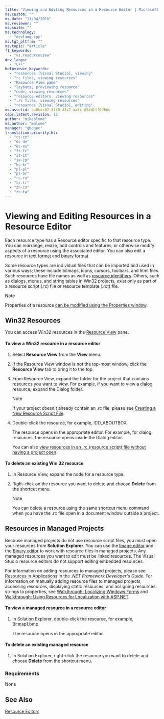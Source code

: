 ```yaml
---
title: "Viewing and Editing Resources in a Resource Editor | Microsoft Docs"
ms.custom: ""
ms.date: "11/04/2016"
ms.reviewer: ""
ms.suite: ""
ms.technology: 
  - "devlang-cpp"
ms.tgt_pltfrm: ""
ms.topic: "article"
f1_keywords: 
  - "vs.resourceview"
dev_langs: 
  - "C++"
helpviewer_keywords: 
  - "resources [Visual Studio], viewing"
  - "rc files, viewing resources"
  - "Resource View pane"
  - "layouts, previewing resource"
  - "code, viewing resources"
  - "resource editors, viewing resources"
  - ".rc files, viewing resources"
  - "resources [Visual Studio], editing"
ms.assetid: ba8bdc07-3f60-43c7-aa5c-d5dd11f0966e
caps.latest.revision: 12
author: "mikeblome"
ms.author: "mblome"
manager: "ghogen"
translation.priority.ht: 
  - "cs-cz"
  - "de-de"
  - "es-es"
  - "fr-fr"
  - "it-it"
  - "ja-jp"
  - "ko-kr"
  - "pl-pl"
  - "pt-br"
  - "ru-ru"
  - "tr-tr"
  - "zh-cn"
  - "zh-tw"
---
```

# Viewing and Editing Resources in a Resource Editor
Each resource type has a Resource editor specific to that resource type. You can rearrange, resize, add controls and features, or otherwise modify aspects of a resource using the associated editor. You can also edit a resource in [text format](../windows/how-to-open-a-resource-script-file-in-text-format.md) and [binary format](../mfc/opening-a-resource-for-binary-editing.md).  
  
 Some resource types are individual files that can be imported and used in various ways; these include bitmaps, icons, cursors, toolbars, and html files. Such resources have file names as well as [resource identifiers](../mfc/symbols-resource-identifiers.md). Others, such as dialogs, menus, and string tables in Win32 projects, exist only as part of a resource script (.rc) file or resource template (.rct) file.  
  
> [!NOTE]
>  Properties of a resource [can be modified using the Properties window](../windows/changing-the-properties-of-a-resource.md).  
  
## Win32 Resources  
 You can access Win32 resources in the [Resource View](../windows/resource-view-window.md) pane.  
  
#### To view a Win32 resource in a resource editor  
  
1.  Select **Resource View** from the **View** menu.  
  
2.  If the Resource View window is not the top-most window, click the **Resource View** tab to bring it to the top.  
  
3.  From Resource View, expand the folder for the project that contains resources you want to view. For example, if you want to view a dialog resource, expand the Dialog folder.  
  
    > [!NOTE]
    >  If your project doesn't already contain an .rc file, please see [Creating a New Resource Script File](../windows/how-to-create-a-resource-script-file.md).  
  
4.  Double-click the resource, for example, IDD_ABOUTBOX.  
  
     The resource opens in the appropriate editor. For example, for dialog resources, the resource opens inside the Dialog editor.  
  
     You can also [view resources in an .rc (resource script) file without having a project open](../windows/how-to-open-a-resource-script-file-outside-of-a-project-standalone.md).  
  
#### To delete an existing Win 32 resource  
  
1.  In Resource View, expand the node for a resource type.  
  
2.  Right-click on the resource you want to delete and choose **Delete** from the shortcut menu.  
  
    > [!NOTE]
    >  You can delete a resource using the same shortcut menu command when you have the .rc file open in a document window outside a project.  
  
## Resources in Managed Projects  
 Because managed projects do not use resource script files, you must open your resources from **Solution Explorer**. You can use the [Image editor](../mfc/image-editor-for-icons.md) and the [Binary editor](../mfc/binary-editor.md) to work with resource files in managed projects. Any managed resources you want to edit must be linked resources. The Visual Studio resource editors do not support editing embedded resources.  
  
 For information on adding resources to managed projects, please see [Resources in Applications](http://msdn.microsoft.com/library/8ad495d4-2941-40cf-bf64-e82e85825890) in the *.NET Framework Developer's Guide.* For information on manually adding resource files to managed projects, accessing resources, displaying static resources, and assigning resources strings to properties, see [Walkthrough: Localizing Windows Forms](http://msdn.microsoft.com/en-us/9a96220d-a19b-4de0-9f48-01e5d82679e5) and [Walkthrough: Using Resources for Localization with ASP.NET](http://msdn.microsoft.com/library/bb4e5b44-e2b0-48ab-bbe9-609fb33900b6).  
  
#### To view a managed resource in a resource editor  
  
1.  In Solution Explorer, double-click the resource, for example, Bitmap1.bmp.  
  
     The resource opens in the appropriate editor.  
  
#### To delete an existing managed resource  
  
1.  In Solution Explorer, right-click the resource you want to delete and choose **Delete** from the shortcut menu.  
  
### Requirements  
 None  
  
## See Also  
 [Resource Editors](../mfc/resource-editors.md)

